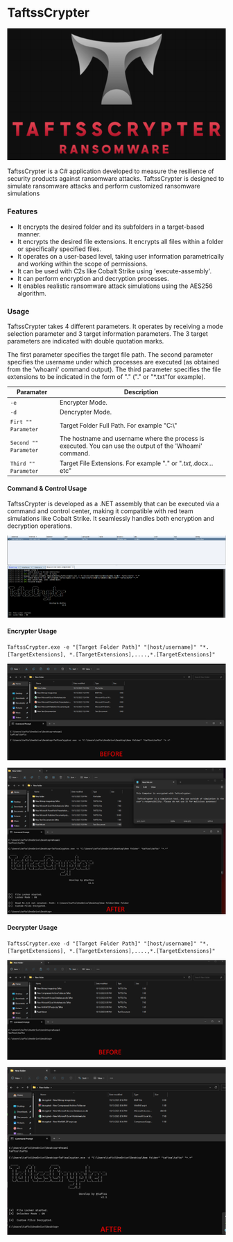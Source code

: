 # TaftssCrypter

<p align="center">
 <img src="https://github.com/taftss/TaftssCrypter/blob/master/TaftssCrypter.png" alt="alt text" >  
</p>

TaftssCrypter is a C# application developed to measure the resilience of security products against ransomware attacks. TaftssCrypter is designed to simulate ransomware attacks and perform customized ransomware simulations


### Features

- It encrypts the desired folder and its subfolders in a target-based manner.
- It encrypts the desired file extensions. It encrypts all files within a folder or specifically specified files.
- It operates on a user-based level, taking user information parametrically and working within the scope of permissions.
- It can be used with C2s like Cobalt Strike using 'execute-assembly'.
- It can perform encryption and decryption processes.
- It enables realistic ransomware attack simulations using the AES256 algorithm.

### Usage
TaftssCrypter takes 4 different parameters. It operates by receiving a mode selection parameter and 3 target information parameters. The 3 target parameters are indicated with double quotation marks.

The first parameter specifies the target file path. The second parameter specifies the username under which processes are executed (as obtained from the 'whoami' command output). The third parameter specifies the file extensions to be indicated in the form of "." ("." or "*.txt"for example).

| Paramater | Description                    |
| ------------- | ------------------------------ |
| `-e`      | Encrypter Mode.       |
| `-d`   | Dencrypter Mode.      |
| `Firt "" Parameter`   | Target Folder Full Path. For example "C:\\\"      |
| `Second "" Parameter`   | The hostname and username where the process is executed. You can use the output of the 'Whoami' command.     |
| `Third "" Parameter`   | Target File Extensions. For example "*.*" or "*.txt,*.docx... etc"      |


#### Command & Control Usage
TaftssCrypter is developed as a .NET assembly that can be executed via a command and control center, making it compatible with red team simulations like Cobalt Strike. It seamlessly handles both encryption and decryption operations.

![Command & Control](https://github.com/taftss/TaftssCrypter/blob/master/TaftssCrypter%20C2.png)

#### Encrypter Usage
`TaftssCrypter.exe -e "[Target Folder Path]" "[host/username]" "*.[TargetExtensions], *.[TargetExtensions],....,*.[TargetExtensions]"`

![Before Encryption](https://github.com/taftss/TaftssCrypter/blob/master/TaftssCrypter%20E1.png)

![After Encryption](https://github.com/taftss/TaftssCrypter/blob/master/TaftssCrypter%20E2.png)

#### Decrypter Usage
`TaftssCrypter.exe -d "[Target Folder Path]" "[host/username]" "*.[TargetExtensions], *.[TargetExtensions],....,*.[TargetExtensions]"`

![Before Decryption](https://github.com/taftss/TaftssCrypter/blob/master/TaftssCrypter%20D1.png)

<div style="text-align: center;">
         <img src="https://github.com/taftss/TaftssCrypter/blob/master/TaftssCrypter%20D2.png" alt="alt text" class="center">
      </div>



